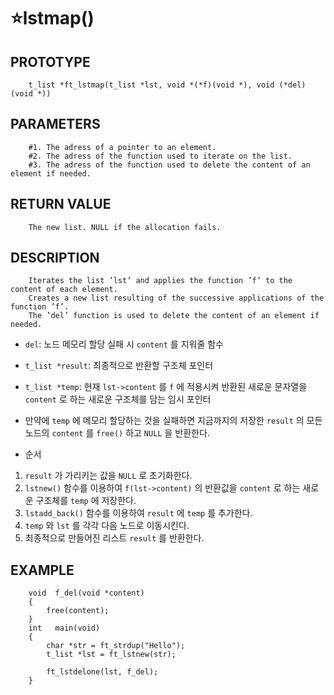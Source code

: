 ⭐lstmap()
===================

PROTOTYPE
----------
        t_list *ft_lstmap(t_list *lst, void *(*f)(void *), void (*del)(void *))


PARAMETERS
----------
        #1. The adress of a pointer to an element.
        #2. The adress of the function used to iterate on the list.
        #3. The adress of the function used to delete the content of an element if needed.

RETURN VALUE
-------------
        The new list. NULL if the allocation fails.    

DESCRIPTION
-----------
        Iterates the list ’lst’ and applies the function ’f’ to the content of each element.
        Creates a new list resulting of the successive applications of the function ’f’.
        The ’del’ function is used to delete the content of an element if needed.

* `del`: 노드 메모리 할당 실패 시 `content` 를 지워줄 함수
* `t_list *result`: 최종적으로 반환할 구조체 포인터
* `t_list *temp`: 현재 `lst->content` 를 `f` 에 적용시켜 반환된 새로운 문자열을 `content` 로 하는 새로운 구조체를 담는 임시 포인터
* 만약에 `temp` 에 메모리 할당하는 것을 실패하면 지금까지의 저장한 `result` 의 모든 노드의 `content` 를 `free()` 하고 `NULL` 을 반환한다.

* 순서
1. `result` 가 가리키는 값을 `NULL` 로 초기화한다.
2. `lstnew()` 함수를 이용하여 `f(lst->content)` 의 반환값을 `content` 로 하는 새로운 구조체를 `temp` 에 저장한다.
3. `lstadd_back()` 함수를 이용하여 `result` 에 `temp` 를 추가한다.
4. `temp` 와 `lst` 를 각각 다음 노드로 이동시킨다.
5. 최종적으로 만들어진 리스트 `result` 를 반환한다.


EXAMPLE
-----------
        void  f_del(void *content)
        {
            free(content);
        }
        int   main(void)
        {
            char *str = ft_strdup("Hello");
            t_list *lst = ft_lstnew(str);
            
            ft_lstdelone(lst, f_del);
        }
        
</br>
</br>
</br>
</br>
</br>
